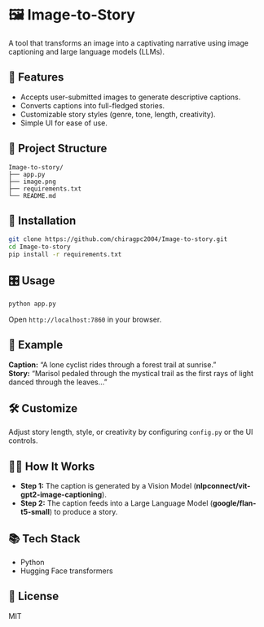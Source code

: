 # 🖼 Image-to-Story

A tool that transforms an image into a captivating narrative using image captioning and large language models (LLMs).

## 🔧 Features

- Accepts user-submitted images to generate descriptive captions.
- Converts captions into full-fledged stories.
- Customizable story styles (genre, tone, length, creativity).
- Simple UI for ease of use.

## 📁 Project Structure

```
Image-to-story/
├── app.py
├── image.png
├── requirements.txt
└── README.md
```

## 🚀 Installation

```bash
git clone https://github.com/chiragpc2004/Image-to-story.git
cd Image-to-story
pip install -r requirements.txt
```

## 🎛 Usage

```bash
python app.py
```

Open `http://localhost:7860` in your browser.

## 📝 Example

**Caption:** “A lone cyclist rides through a forest trail at sunrise.”\
**Story:** “Marisol pedaled through the mystical trail as the first rays of light danced through the leaves...”

## 🛠 Customize

Adjust story length, style, or creativity by configuring `config.py` or the UI controls.

## 🧑‍🏫 How It Works

- **Step 1:** The caption is generated by a Vision Model (**nlpconnect/vit-gpt2-image-captioning**).
- **Step 2:** The caption feeds into a Large Language Model (**google/flan-t5-small**) to produce a story.

## 📚 Tech Stack

- Python
- Hugging Face transformers

## 📄 License

MIT

